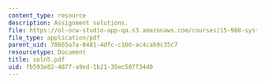 ```yaml
---
content_type: resource
description: Assignment solutions.
file: https://ol-ocw-studio-app-qa.s3.amazonaws.com/courses/15-988-system-dynamics-self-study-fall-1998-spring-1999/fb593e824877a9ed1b2135ec507f34d0_soln5.pdf
file_type: application/pdf
parent_uid: 78665a7a-0481-4dfc-c166-ac4cab9c35c7
resourcetype: Document
title: soln5.pdf
uid: fb593e82-4877-a9ed-1b21-35ec507f34d0
---
```

